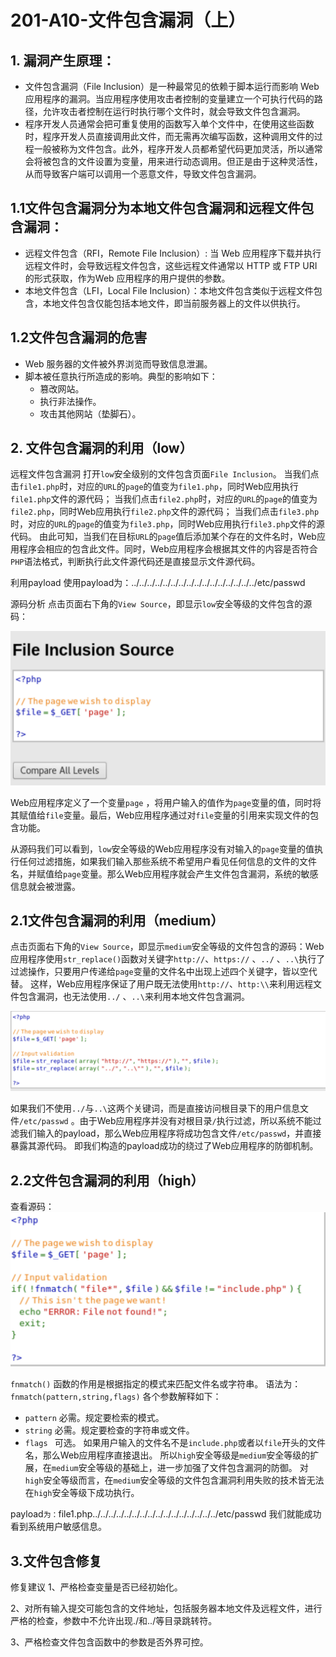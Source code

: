 # 201-A10-文件包含漏洞（上）




## 1. 漏洞产生原理：

- 文件包含漏洞（File Inclusion）是一种最常见的依赖于脚本运行而影响 Web 应用程序的漏洞。当应用程序使用攻击者控制的变量建立一个可执行代码的路径，允许攻击者控制在运行时执行哪个文件时，就会导致文件包含漏洞。
- 程序开发人员通常会把可重复使用的函数写入单个文件中，在使用这些函数时，程序开发人员直接调用此文件，而无需再次编写函数，这种调用文件的过程一般被称为文件包含。此外，程序开发人员都希望代码更加灵活，所以通常会将被包含的文件设置为变量，用来进行动态调用。但正是由于这种灵活性，从而导致客户端可以调用一个恶意文件，导致文件包含漏洞。


 ## 1.1文件包含漏洞分为本地文件包含漏洞和远程文件包含漏洞：

 - 远程文件包含（RFI，Remote File Inclusion）: 当 Web 应用程序下载并执行远程文件时，会导致远程文件包含，这些远程文件通常以 HTTP 或 FTP URI 的形式获取，作为Web 应用程序的用户提供的参数。
 - 本地文件包含（LFI，Local File Inclusion）：本地文件包含类似于远程文件包含，本地文件包含仅能包括本地文件，即当前服务器上的文件以供执行。

## 1.2文件包含漏洞的危害

- Web 服务器的文件被外界浏览而导致信息泄漏。
 - 脚本被任意执行所造成的影响。典型的影响如下：
   - 篡改网站。
   - 执行非法操作。
   - 攻击其他网站（垫脚石）。


 ## 2. 文件包含漏洞的利用（low）

远程文件包含漏洞
打开`low`安全级别的文件包含页面`File Inclusion`。
当我们点击`file1.php`时，对应的`URL`的`page`的值变为`file1.php`，同时Web应用执行`file1.php`文件的源代码；
当我们点击`file2.php`时，对应的`URL`的`page`的值变为`file2.php`，同时Web应用执行`file2.php`文件的源代码；
当我们点击`file3.php`时，对应的`URL`的`page`的值变为`file3.php`，同时Web应用执行`file3.php`文件的源代码。
由此可知，当我们在目标`URL`的`page`值后添加某个存在的文件名时，Web应用程序会相应的包含此文件。同时，Web应用程序会根据其文件的内容是否符合`PHP`语法格式，判断执行此文件源代码还是直接显示文件源代码。

利用payload
使用payload为：../../../../../../../../../../../../../../../../etc/passwd

源码分析
点击页面右下角的`View Source`，即显示`low`安全等级的文件包含的源码：

![8bb1a8d3449b01c14c6e18f67eb6e9c5.png](../../images/a02de653c1624ee68dcdbc8285a3709c.png)

Web应用程序定义了一个变量`page` ，将用户输入的值作为`page`变量的值，同时将其赋值给`file`变量。最后，Web应用程序通过对`file`变量的引用来实现文件的包含功能。

从源码我们可以看到，`low`安全等级的Web应用程序没有对输入的`page`变量的值执行任何过滤措施，如果我们输入那些系统不希望用户看见任何信息的文件的文件名，并赋值给`page`变量。那么Web应用程序就会产生文件包含漏洞，系统的敏感信息就会被泄露。


## 2.1文件包含漏洞的利用（medium）

点击页面右下角的`View Source`，即显示`medium`安全等级的文件包含的源码：Web应用程序使用`str_replace()`函数对关键字`http://`、`https://` 、`../` 、`..\`执行了过滤操作，只要用户传递给`page`变量的文件名中出现上述四个关键字，皆以空代替。
这样，Web应用程序保证了用户既无法使用`http://`、`http:\\`来利用远程文件包含漏洞，也无法使用`../` 、`..\`来利用本地文件包含漏洞。

![df58d2e409eb86c095a828413abac48b.png](../../images/380811262ad94c8ca68c488aa83bb7f1.png)

如果我们不使用`../`与`..\`这两个关键词，而是直接访问根目录下的用户信息文件`/etc/passwd` 。由于Web应用程序并没有对根目录`/`执行过滤，所以系统不能过滤我们输入的payload，那么Web应用程序将成功包含文件`/etc/passwd`，并直接暴露其源代码。
即我们构造的payload成功的绕过了Web应用程序的防御机制。

## 2.2文件包含漏洞的利用（high）

查看源码：
![b7efd64c8b7047833c9114dbc76942f4.png](../../images/f8f0d294da3f41cc94451af60f620543.png)

`fnmatch()` 函数的作用是根据指定的模式来匹配文件名或字符串。
语法为：`fnmatch(pattern,string,flags)`
各个参数解释如下：

- `pattern`	必需。规定要检索的模式。
- `string`  必需。规定要检查的字符串或文件。
- `flags `    可选。
  如果用户输入的文件名不是`include.php`或者以`file`开头的文件名，那么Web应用程序直接退出。
  所以`high`安全等级是`medium`安全等级的扩展，在`medium`安全等级的基础上，进一步加强了文件包含漏洞的防御。
  对`high`安全等级而言，在`medium`安全等级的文件包含漏洞利用失败的技术皆无法在`high`安全等级下成功执行。

payload`为：`file1.php../../../../../../../../../../../../../../../../etc/passwd
我们就能成功看到系统用户敏感信息。


## 3.文件包含修复

修复建议
1、严格检查变量是否已经初始化。

2、对所有输入提交可能包含的文件地址，包括服务器本地文件及远程文件，进行严格的检查，参数中不允许出现./和../等目录跳转符。

3、严格检查文件包含函数中的参数是否外界可控。

